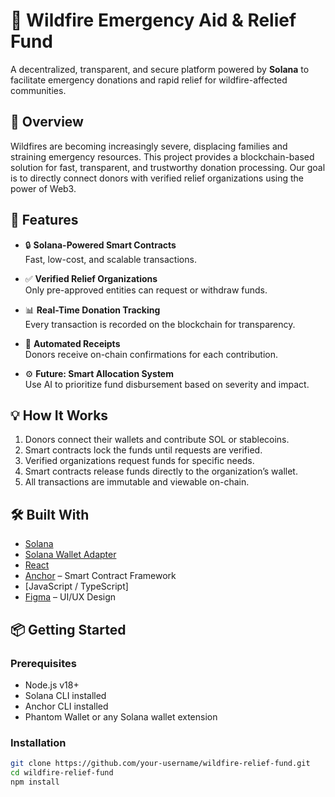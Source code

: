 # 🌲 Wildfire Emergency Aid & Relief Fund

A decentralized, transparent, and secure platform powered by **Solana** to facilitate emergency donations and rapid relief for wildfire-affected communities.

## 🚀 Overview

Wildfires are becoming increasingly severe, displacing families and straining emergency resources. This project provides a blockchain-based solution for fast, transparent, and trustworthy donation processing. Our goal is to directly connect donors with verified relief organizations using the power of Web3.

## 🧩 Features

- 🔒 **Solana-Powered Smart Contracts**  
  Fast, low-cost, and scalable transactions.

- ✅ **Verified Relief Organizations**  
  Only pre-approved entities can request or withdraw funds.

- 📊 **Real-Time Donation Tracking**  
  Every transaction is recorded on the blockchain for transparency.

- 🧾 **Automated Receipts**  
  Donors receive on-chain confirmations for each contribution.

- ⚙️ **Future: Smart Allocation System**  
  Use AI to prioritize fund disbursement based on severity and impact.

## 💡 How It Works

1. Donors connect their wallets and contribute SOL or stablecoins.
2. Smart contracts lock the funds until requests are verified.
3. Verified organizations request funds for specific needs.
4. Smart contracts release funds directly to the organization’s wallet.
5. All transactions are immutable and viewable on-chain.

## 🛠️ Built With

- [Solana](https://solana.com/)
- [Solana Wallet Adapter](https://github.com/solana-labs/wallet-adapter)
- [React](https://reactjs.org/)
- [Anchor](https://book.anchor-lang.com/) – Smart Contract Framework
- [JavaScript / TypeScript]
- [Figma](https://www.figma.com/) – UI/UX Design

## 📦 Getting Started

### Prerequisites

- Node.js v18+
- Solana CLI installed
- Anchor CLI installed
- Phantom Wallet or any Solana wallet extension

### Installation

```bash
git clone https://github.com/your-username/wildfire-relief-fund.git
cd wildfire-relief-fund
npm install

